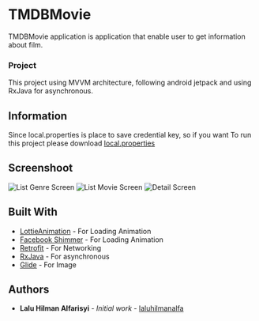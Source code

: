 # TMDBMovie

TMDBMovie application is application that enable user to get information about film.

### Project 

This project using MVVM architecture,  following android jetpack and using RxJava for asynchronous.

## Information

Since local.properties is place to save credential key, so if you want To run this project please download [local.properties](https://drive.google.com/file/d/14Mc2oF5D6idhm3SKKT4_eikil6u1WqV6/view)

## Screenshoot

![List Genre Screen](screenshot/ssgenre.jpg)
![List Movie Screen](screenshot/sslistmovie.jpg)
![Detail Screen](screenshot/ssmoviedetail.jpg)

## Built With

* [LottieAnimation](https://github.com/airbnb/lottie-android) - For Loading Animation
* [Facebook Shimmer](https://github.com/facebook/shimmer-android) - For Loading Animation
* [Retrofit](https://github.com/square/retrofit) - For Networking
* [RxJava](https://github.com/ReactiveX/RxJava) - For asynchronous 
* [Glide](https://github.com/bumptech/glide) - For Image  


## Authors
* **Lalu Hilman Alfarisyi** - *Initial work* - [laluhilmanalfa](https://github.com/laluhilmanalfa)



